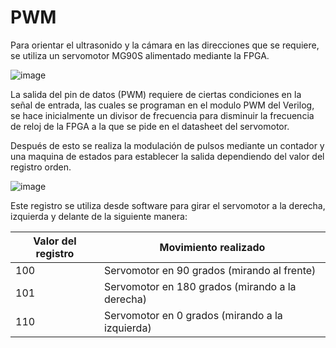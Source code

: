 # PWM

Para orientar el ultrasonido y la cámara en las direcciones que se requiere, se utiliza un servomotor MG90S alimentado mediante la FPGA.


![image](https://user-images.githubusercontent.com/80898083/129970920-19c28b06-f383-48fb-a5ca-b65e47f02703.png)

La salida del pin de datos (PWM) requiere de ciertas condiciones en la señal de entrada, las cuales se programan en el modulo PWM del Verilog, se hace inicialmente un divisor de frecuencia para disminuir la frecuencia de reloj de la FPGA a la que se pide en el datasheet del servomotor.


Después de esto se realiza la modulación de pulsos mediante un contador y una maquina de estados para establecer la salida dependiendo del valor del registro orden.

![image](https://user-images.githubusercontent.com/80898083/129971042-585ece5f-87f5-46d3-b024-47dd88db6a07.png)


Este registro se utiliza desde software para girar el servomotor a la derecha, izquierda y delante de la siguiente manera:


|Valor del registro |	Movimiento realizado |
|---|---|
|100 |	Servomotor en 90 grados (mirando al frente) |
|101 |	Servomotor en 180 grados (mirando a la derecha)| 
|110 |	Servomotor en 0 grados (mirando a la izquierda)|


